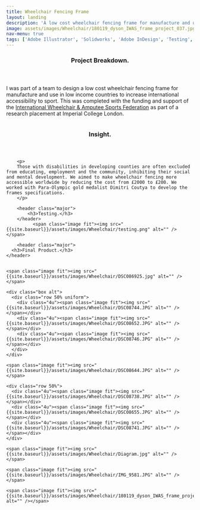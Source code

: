 ```yaml
---
title: Wheelchair Fencing Frame
layout: landing
description: 'A low cost wheelchair fencing frame for manufacture and use in low income countries to increase international accessibility to the sport.'
image: assets/images/Wheelchair/180119_dyson_IWAS_frame_project_037.jpg
nav-menu: true
tags: ['Adobe Illustrator', 'Solidworks', 'Adobe InDesign', 'Testing', 'Mechanisms', 'Rapid Prototyping']
---
```

<!-- Main -->


<!-- One -->
<section id="one">
	<div class="inner">
    <header class="major">
      <h3>Project Breakdown.</h3>
    </header>
    <p>I was part of a team to design a low cost wheelchair fencing frame for manufacture and use in low income countries to increase international accessibility to sport. This was completed with the funding and support of the <a href = "http://www.iwasf.com/iwasf/"> International Wheelchair & Amputee Sports Federation</a> as part of a research placement at Imperial College London.
		</p>
		<span class="image fit"><img src="{{site.baseurl}}/assets/images/Wheelchair/Diagram.png" alt="" /></span>
		<header class="major">
			<h3>Insight.</h3>
		</header>

		<p>
		Those with disabilities in developing counties are often excluded from educating, employment and the community, inhibiting their social and mental development. We aimed to make wheelchair fencing more accessible worldwide by reducing the cost from £2000 to £200. We worked with Para-Olympic gold medalist Dimitri Coutya to develop the frames specifications.
		</p>

		<header class="major">
			<h3>Testing.</h3>
		</header>
			  <span class="image fit"><img src="{{site.baseurl}}/assets/images/Wheelchair/testing.png" alt="" /></span>

		<header class="major">
      <h3>Final Product.</h3>
    </header>


    <span class="image fit"><img src="{{site.baseurl}}/assets/images/Wheelchair/DSC086925.jpg" alt="" /></span>

    <div class="box alt">
      <div class="row 50% uniform">
        <div class="4u"><span class="image fit"><img src="{{site.baseurl}}/assets/images/Wheelchair/DSC08744.JPG" alt="" /></span></div>
        <div class="4u"><span class="image fit"><img src="{{site.baseurl}}/assets/images/Wheelchair/DSC08652.JPG" alt="" /></span></div>
        <div class="4u"><span class="image fit"><img src="{{site.baseurl}}/assets/images/Wheelchair/DSC08746.JPG" alt="" /></span></div>
      </div>
    </div>

    <span class="image fit"><img src="{{site.baseurl}}/assets/images/Wheelchair/DSC08644.JPG" alt="" /></span>

    <div class="row 50%">
      <div class="4u"><span class="image fit"><img src="{{site.baseurl}}/assets/images/Wheelchair/DSC08738.JPG" alt="" /></span></div>
      <div class="4u"><span class="image fit"><img src="{{site.baseurl}}/assets/images/Wheelchair/DSC08655.JPG" alt="" /></span></div>
      <div class="4u"><span class="image fit"><img src="{{site.baseurl}}/assets/images/Wheelchair/DSC08741.JPG" alt="" /></span></div>
    </div>

    <span class="image fit"><img src="{{site.baseurl}}/assets/images/Wheelchair/Diagram.jpg" alt="" /></span>

    <span class="image fit"><img src="{{site.baseurl}}/assets/images/Wheelchair/IMG_9581.JPG" alt="" /></span>

    <span class="image fit"><img src="{{site.baseurl}}/assets/images/Wheelchair/180119_dyson_IWAS_frame_project_037.jpg" alt="" /></span>

  </div>
</section>
